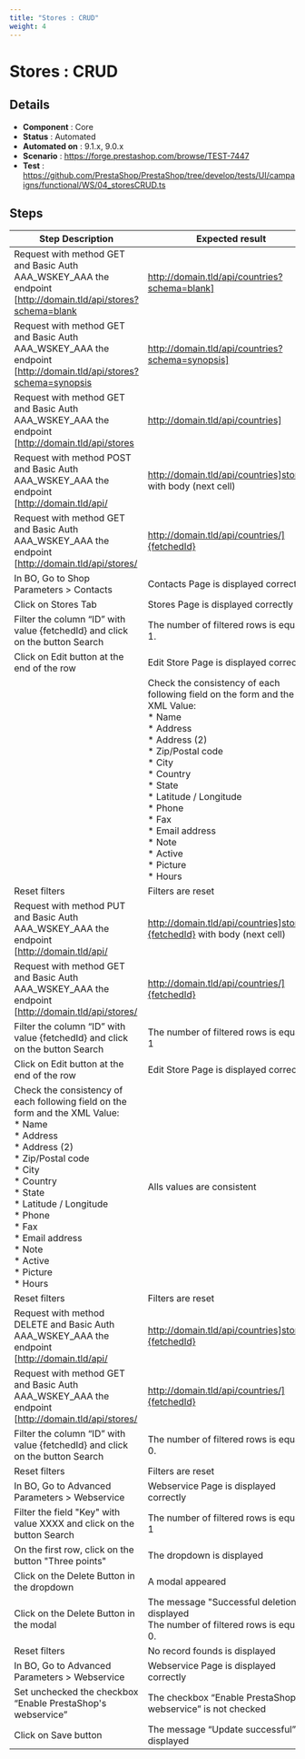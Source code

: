 ```yaml
---
title: "Stores : CRUD"
weight: 4
---
```


# Stores : CRUD
## Details
* **Component** : Core
* **Status** : Automated
* **Automated on** : 9.1.x, 9.0.x
* **Scenario** : https://forge.prestashop.com/browse/TEST-7447
* **Test** : https://github.com/PrestaShop/PrestaShop/tree/develop/tests/UI/campaigns/functional/WS/04_storesCRUD.ts

## Steps
| Step Description | Expected result |
| ----- | ----- |
| Request with method GET and Basic Auth AAA_WSKEY_AAA the endpoint [http://domain.tld/api/stores?schema=blank|http://domain.tld/api/countries?schema=blank] | The response HTTP Code is 200.<br>The XML is valid.<br>The XML code has a *prestashop* root node<br>The root node has a *store* node<br>The *store* node has children nodes which are empty and without attributes |
| Request with method GET and Basic Auth AAA_WSKEY_AAA the endpoint [http://domain.tld/api/stores?schema=synopsis|http://domain.tld/api/countries?schema=synopsis] | The response HTTP Code is 200.<br>The XML is valid.<br>The XML code has a prestashop root node<br>The root node has a *store* node<br>The *store* node has children nodes which are empty and more than one attribute including one named format. |
| Request with method GET and Basic Auth AAA_WSKEY_AAA the endpoint [http://domain.tld/api/stores|http://domain.tld/api/countries] | The response HTTP Code is 200<br>The XML code has a prestashop root node<br>The root node has a *stores* node<br>The *stores* node has children nodes named country with not empty attributes id (numeric), and xlink:href (string) |
| Request with method POST and Basic Auth AAA_WSKEY_AAA the endpoint [http://domain.tld/api/|http://domain.tld/api/countries]stores with body (next cell) | The response HTTP Code is 201<br>The XML code has a prestashop root node<br>The root node has a *store* node.<br>The *store* node has a children node named id with an integer |
| Request with method GET and Basic Auth AAA_WSKEY_AAA the endpoint [http://domain.tld/api/stores/|http://domain.tld/api/countries/]{fetchedId} | The response HTTP Code is 200<br>The XML code has a prestashop root node<br>The root node has a *store* node.<br>All nodes have same data like in post data |
| In BO, Go to Shop Parameters > Contacts | Contacts Page is displayed correctly. |
| Click on Stores Tab | Stores Page is displayed correctly |
| Filter the column “ID” with value \{fetchedId} and click on the button Search | The number of filtered rows is equal to 1. |
| Click on Edit button at the end of the row | Edit Store Page is displayed correctly |
| |Check the consistency of each following field on the form and the XML Value:<br> * Name<br> * Address <br> * Address (2)<br> * Zip/Postal code<br> * City<br> * Country<br> * State<br> * Latitude / Longitude<br> * Phone<br> * Fax<br> * Email address<br> * Note<br> * Active<br> * Picture<br> * Hours| | Alls values are consistent |
| Reset filters | Filters are reset |
| Request with method PUT and Basic Auth AAA_WSKEY_AAA the endpoint [http://domain.tld/api/|http://domain.tld/api/countries]stores/\{fetchedId} with body (next cell) | The response HTTP Code is 200<br>The XML code has a prestashop root node<br>The root node has a *store* node.<br>The *store* node has a children node named id with an integer |
| Request with method GET and Basic Auth AAA_WSKEY_AAA the endpoint [http://domain.tld/api/stores/|http://domain.tld/api/countries/]{fetchedId} | The response HTTP Code is 200<br>The XML code has a prestashop root node<br>The root node has a *store* node.<br>All nodes have same data like in post data |
| Filter the column “ID” with value \{fetchedId} and click on the button Search | The number of filtered rows is equal to 1 |
| Click on Edit button at the end of the row | Edit Store Page is displayed correctly |
| Check the consistency of each following field on the form and the XML Value: <br> * Name<br> * Address <br> * Address (2)<br> * Zip/Postal code<br> * City<br> * Country<br> * State<br> * Latitude / Longitude<br> * Phone<br> * Fax<br> * Email address<br> * Note<br> * Active<br> * Picture<br> * Hours | Alls values are consistent |
| Reset filters | Filters are reset |
| Request with method DELETE and Basic Auth AAA_WSKEY_AAA the endpoint [http://domain.tld/api/|http://domain.tld/api/countries]stores/\{fetchedId} | The response HTTP Code is 200 |
| Request with method GET and Basic Auth AAA_WSKEY_AAA the endpoint [http://domain.tld/api/stores/|http://domain.tld/api/countries/]{fetchedId} | The response HTTP Code is 404 |
| Filter the column “ID” with value \{fetchedId} and click on the button Search | The number of filtered rows is equal to 0. |
| Reset filters | Filters are reset |
| In BO, Go to Advanced Parameters > Webservice | Webservice Page is displayed correctly |
| Filter the field "Key" with value XXXX and click on the button Search | The number of filtered rows is equal to 1 |
| On the first row, click on the button "Three points" | The dropdown is displayed |
| Click on the Delete Button in the dropdown | A modal appeared |
| Click on the Delete Button in the modal | The message "Successful deletion" is displayed<br>The number of filtered rows is equal to 0. |
| Reset filters | No record founds is displayed |
| In BO, Go to Advanced Parameters > Webservice | Webservice Page is displayed correctly |
| Set unchecked the checkbox “Enable PrestaShop's webservice” | The checkbox “Enable PrestaShop's webservice” is not checked |
| Click on Save button | The message “Update successful” is displayed |
